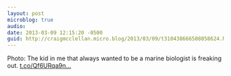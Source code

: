 ```yaml
---
layout: post
microblog: true
audio: 
date: 2013-03-09 12:15:20 -0500
guid: http://craigmcclellan.micro.blog/2013/03/09/t310438666508058624.html
---
```

Photo: The kid in me that always wanted to be a marine biologist is freaking out. [t.co/Qf6URqa9n...](http://t.co/Qf6URqa9nG)
